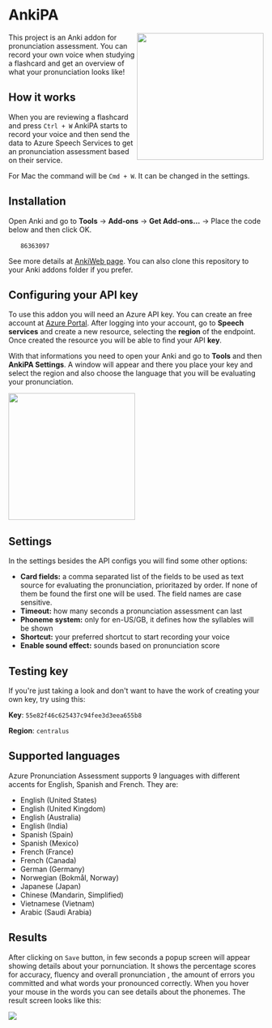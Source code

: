 # AnkiPA
<img src="https://i.imgur.com/yi7tN9j.png" width="250px" align="right">

This project is an Anki addon for pronunciation assessment. You can record your own voice when studying a flashcard and get an overview of what your pronunciation looks like!

## How it works

When you are reviewing a flashcard and press `Ctrl + W` AnkiPA starts to record your voice and then send the data to Azure Speech Services to get an pronunciation assessment based on their service.

For Mac the command will be `Cmd + W`. It can be changed in the settings.

## Installation

Open Anki and go to **Tools** -> **Add-ons** -> **Get Add-ons...** -> Place the code below and then click OK.

&nbsp;&nbsp;&nbsp;&nbsp;&nbsp;&nbsp;`86363097`

See more details at <a href="https://ankiweb.net/shared/info/86363097">AnkiWeb page</a>. You can also clone this repository to your Anki addons folder if you prefer. 


## Configuring your API key

To use this addon you will need an Azure API key. You can create an free account at <a href="https://portal.azure.com">Azure Portal</a>. After logging into your account, go to **Speech services** and create a new resource, selecting the **region** of the endpoint. Once created the resource you will be able to find your API **key**.

With that informations you need to open your Anki and go to **Tools** and then **AnkiPA Settings**. A window will appear and there you place your key and select the region and also choose the language that you will be evaluating your pronunciation.

<img src="https://i.imgur.com/DAE57WI.png" width="250px">

## Settings
In the settings besides the API configs you will find some other options:
- **Card fields:** a comma separated list of the fields to be used as text source for evaluating the pronunciation, prioritazed by order. If none of them be found the first one will be used. The field names are case sensitive.
- **Timeout:** how many seconds a pronunciation assessment can last
- **Phoneme system:** only for en-US/GB, it defines how the syllables will be shown
- **Shortcut:** your preferred shortcut to start recording your voice
- **Enable sound effect:** sounds based on pronunciation score

## Testing key
If you're just taking a look and don't want to have the work of creating your own key, try using this:

**Key**: `55e82f46c625437c94fee3d3eea655b8`

**Region**: `centralus`

## Supported languages
Azure Pronunciation Assessment supports 9 languages with different accents for English, Spanish and French. They are:
- English (United States)
- English (United Kingdom)
- English (Australia)
- English (India)
- Spanish (Spain)
- Spanish (Mexico)
- French (France)
- French (Canada)
- German (Germany)
- Norwegian (Bokmål, Norway)
- Japanese (Japan)
- Chinese (Mandarin, Simplified)
- Vietnamese (Vietnam)
- Arabic (Saudi Arabia)


## Results

After clicking on `Save` button, in few seconds a popup screen will appear showing details about your pornunciation. It shows the percentage scores for accuracy, fluency and overall pronunciation , the amount of errors you committed and what words your pronounced correctly. When you hover your mouse in the words you can see details about the phonemes. The result screen looks like this:

<img src="https://i.imgur.com/EFCk9Vs.png">
